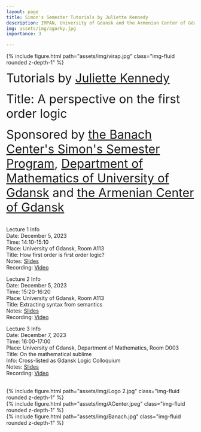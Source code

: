 ```yaml
---
layout: page
title: Simon's Semester Tutorials by Juliette Kennedy
description: IMPAN, University of Gdansk and the Armenian Center of Gdansk
img: assets/img/agorky.jpg
importance: 3

---
```

{% include figure.html path="assets/img/virap.jpg"  class="img-fluid rounded z-depth-1" %}

<font size="+3"> Tutorials by <a href="https://www.mv.helsinki.fi/home/jkennedy/">Juliette Kennedy</a></font> <br><br>
<font size="+3"> Title: A perspective on the first order logic</font> <br><br>
<font size="+3"> Sponsored by <a href="https://www.impan.pl/en/activities/banach-center">the Banach Center's Simon's Semester Program</a>, <a href="https://en.mfi.ug.edu.pl/">Department of Mathematics of University of Gdansk</a> and <a href="https://www.facebook.com/people/Zwi%C4%85zek-Ormia%C5%84ski-w-Gda%C5%84sku/100064669963190/?refid=13">the Armenian Center of Gdansk</a></font> <br><br>


Lecture 1 Info<br>
Date: December 5, 2023<br>
Time: 14:10-15:10 <br>
Place:  University of Gdansk, Room A113 <br>
Title: How first order is first order logic? <br>
Notes:  <a href="https://grigorsarg.github.io/assets/pdf/jultalk1.pdf">Slides</a> <br>
Recording: <a href="https://www.youtube.com/watch?v=7_KrSs34jjc&list=PLto-hJZvxwyZcarpl7mSOlJoVk2KIoNuK&index=14">Video</a><br>

Lecture 2 Info<br>
Date: December 5, 2023<br>
Time: 15:20-16:20 <br>
Place:  University of Gdansk, Room A113 <br>
Title: Extracting syntax from semantics <br>
Notes:  <a href="https://grigorsarg.github.io/assets/pdf/jultalk2.pdf">Slides</a> <br>
Recording: <a href="https://www.youtube.com/watch?v=38s4KWRsj-I&list=PLto-hJZvxwyZcarpl7mSOlJoVk2KIoNuK&index=13">Video</a><br>

Lecture 3 Info<br>
Date: December 7, 2023 <br>
Time: 16:00-17:00 <br>
Place: University of Gdansk, Department of Mathematics, Room D003<br>
Title: On the mathematical sublime <br>
Info: Cross-listed as Gdansk Logic Colloquium <br>
Notes:  <a href="https://grigorsarg.github.io/assets/pdf/jultalk3.pdf">Slides</a> <br>
Recording: <a href="https://www.youtube.com/watch?v=_yuyjfpTfnY&list=PLto-hJZvxwyZcarpl7mSOlJoVk2KIoNuK&index=15">Video</a><br><br>


<div class="row">
     <div class="col-sm mt-2 mt-md-0">
        {% include figure.html path="assets/img/Logo 2.jpg" class="img-fluid rounded z-depth-1" %}
    </div>
     <div class="col-sm mt-3 mt-md-0">
        {% include figure.html path="assets/img/ACenter.jpeg" class="img-fluid rounded z-depth-1" %}
    </div>
    <div class="col-sm mt-2 mt-md-0">
        {% include figure.html path="assets/img/Banach.jpg" class="img-fluid rounded z-depth-1" %}
    </div>
</div>

